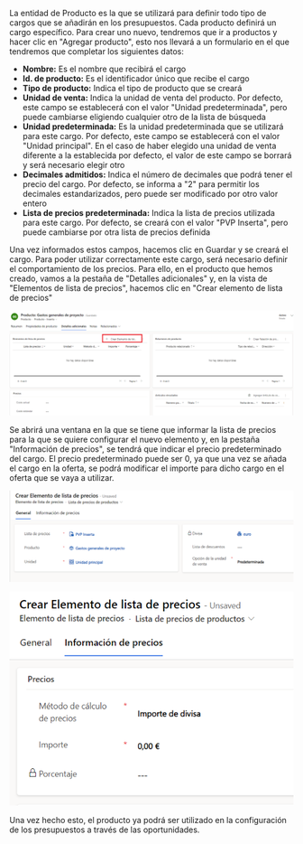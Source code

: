 La entidad de Producto es la que se utilizará para definir todo tipo de cargos que se añadirán en los presupuestos.
Cada producto definirá un cargo específico. Para crear uno nuevo, tendremos que ir a productos y hacer clic en "Agregar producto", esto nos llevará a un formulario en el que tendremos que completar los siguientes datos:

- **Nombre:** Es el nombre que recibirá el cargo
- **Id. de producto:** Es el identificador único que recibe el cargo
- **Tipo de producto:** Indica el tipo de producto que se creará
- **Unidad de venta:** Indica la unidad de venta del producto. Por defecto, este campo se establecerá con el valor "Unidad predeterminada", pero puede cambiarse eligiendo cualquier otro de la lista de búsqueda
- **Unidad predeterminada:** Es la unidad predeterminada que se utilizará para este cargo. Por defecto, este campo se establecerá con el valor "Unidad principal". En el caso de haber elegido una unidad de venta diferente a la establecida por defecto, el valor de este campo se borrará y será necesario elegir otro
- **Decimales admitidos:** Indica el número de decimales que podrá tener el precio del cargo. Por defecto, se informa a "2" para permitir los decimales estandarizados, pero puede ser modificado por otro valor entero
- **Lista de precios predeterminada:** Indica la lista de precios utilizada para este cargo. Por defecto, se creará con el valor "PVP Inserta", pero puede cambiarse por otra lista de precios definida

Una vez informados estos campos, hacemos clic en Guardar y se creará el cargo. Para poder utilizar correctamente este cargo, será necesario definir el comportamiento de los precios.
Para ello, en el producto que hemos creado, vamos a la pestaña de "Detalles adicionales" y, en la vista de "Elementos de lista de precios", hacemos clic en "Crear elemento de lista de precios"

![5.png](/.attachments/5-354df901-1719-4f16-8c26-1d32c103bcab.png)

Se abrirá una ventana en la que se tiene que informar la lista de precios para la que se quiere configurar el nuevo elemento y, en la pestaña "Información de precios", se tendrá que indicar el precio predeterminado del cargo. El precio predeterminado puede ser 0, ya que una vez se añada el cargo en la oferta, se podrá modificar el importe para dicho cargo en el oferta que se vaya a utilizar.

![3.png](/.attachments/3-e2cf442c-4bff-44d2-8e2c-22dfd9cb58c5.png)

![4.png](/.attachments/4-46059ee6-e433-4bca-8e9b-25ed093f290a.png)

Una vez hecho esto, el producto ya podrá ser utilizado en la configuración de los presupuestos a través de las oportunidades.
